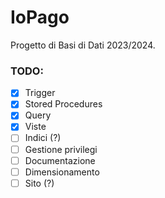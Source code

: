 # IoPago

Progetto di Basi di Dati 2023/2024.

### TODO:
- [x] Trigger
- [x] Stored Procedures
- [x] Query
- [x] Viste
- [ ] Indici (?)
- [ ] Gestione privilegi
- [ ] Documentazione
- [ ] Dimensionamento
- [ ] Sito (?)
